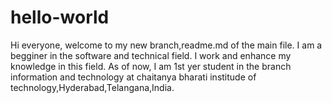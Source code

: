 # hello-world
Hi everyone,
welcome to my  new branch,readme.md of the main file.
I am a begginer in the software and technical field.
I work and enhance my knowledge in this field.
As of now, I am 1st yer student in the branch information and technology at chaitanya bharati institude of technology,Hyderabad,Telangana,India.
